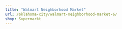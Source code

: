```yaml
---
title: "Walmart Neighborhood Market"
url: /oklahoma-city/walmart-neighborhood-market-6/
shop: Supermarkt
---
```

